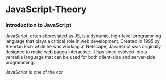 # JavaScript-Theory



### Introduction to JavaScript

JavaScript, often abbreviated as JS, is a dynamic, high-level programming language that plays a critical role in web development. Created in 1995 by Brendan Eich while he was working at Netscape, JavaScript was originally designed to make web pages interactive. It has since evolved into a versatile language that can be used for both client-side and server-side programming.

JavaScript is one of the cor